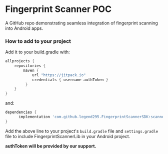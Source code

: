 # Fingerprint Scanner POC

[//]: # ([![Release]&#40;https://jitpack.io/v/legend295/FingerprintScannerSDK.svg&#41;]&#40;https://jitpack.io/#legend295/FingerprintScannerSDK&#41;)

A GitHub repo demonstrating seamless integration of fingerprint scanning into Android apps.

### How to add to your project
Add it to your build.gradle with:
```gradle
allprojects {
    repositories {
        maven { 
            url "https://jitpack.io"
            credentials { username authToken }
         }
    }
}
```
and:

```gradle
dependencies {
      implementation 'com.github.legend295.FingerprintScannerSDK:scanner:{latest version}'
}
```

Add the above line to your project's `build.gradle` file and `settings.gradle` file to include FingerprintScannerLib in your Android project.

**authToken will be provided by our support.** 